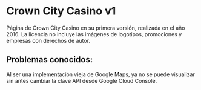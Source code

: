 # Crown City Casino v1

Página de Crown City Casino en su primera versión, realizada en el año 2016. La licencia no incluye las imágenes de logotipos, promociones y empresas con derechos de autor.


## Problemas conocidos:

Al ser una implementación vieja de Google Maps, ya no se puede visualizar sin antes cambiar la clave API desde Google Cloud Console.
